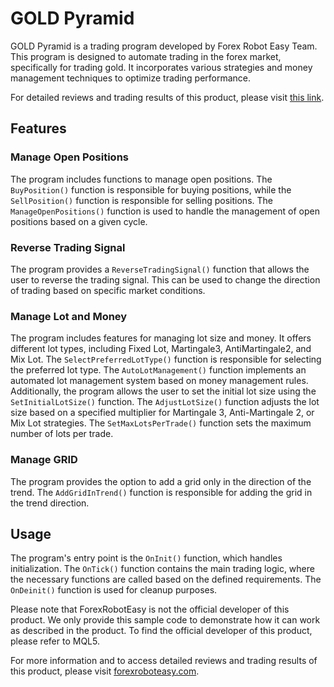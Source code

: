# GOLD Pyramid

GOLD Pyramid is a trading program developed by Forex Robot Easy Team. This program is designed to automate trading in the forex market, specifically for trading gold. It incorporates various strategies and money management techniques to optimize trading performance.

For detailed reviews and trading results of this product, please visit [this link](https://forexroboteasy.com/forex-robot-review/review-of-gold-pyramid-a-professional-forex-traders-perspective/).

## Features

### Manage Open Positions

The program includes functions to manage open positions. The `BuyPosition()` function is responsible for buying positions, while the `SellPosition()` function is responsible for selling positions. The `ManageOpenPositions()` function is used to handle the management of open positions based on a given cycle.

### Reverse Trading Signal

The program provides a `ReverseTradingSignal()` function that allows the user to reverse the trading signal. This can be used to change the direction of trading based on specific market conditions.

### Manage Lot and Money

The program includes features for managing lot size and money. It offers different lot types, including Fixed Lot, Martingale3, AntiMartingale2, and Mix Lot. The `SelectPreferredLotType()` function is responsible for selecting the preferred lot type. The `AutoLotManagement()` function implements an automated lot management system based on money management rules. Additionally, the program allows the user to set the initial lot size using the `SetInitialLotSize()` function. The `AdjustLotSize()` function adjusts the lot size based on a specified multiplier for Martingale 3, Anti-Martingale 2, or Mix Lot strategies. The `SetMaxLotsPerTrade()` function sets the maximum number of lots per trade.

### Manage GRID

The program provides the option to add a grid only in the direction of the trend. The `AddGridInTrend()` function is responsible for adding the grid in the trend direction.

## Usage

The program's entry point is the `OnInit()` function, which handles initialization. The `OnTick()` function contains the main trading logic, where the necessary functions are called based on the defined requirements. The `OnDeinit()` function is used for cleanup purposes.

Please note that ForexRobotEasy is not the official developer of this product. We only provide this sample code to demonstrate how it can work as described in the product. To find the official developer of this product, please refer to MQL5.

For more information and to access detailed reviews and trading results of this product, please visit [forexroboteasy.com](https://forexroboteasy.com).
